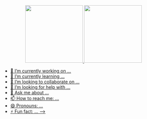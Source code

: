<div align="center">
  <a href="https://github.com/JeffersonCorreiax">
  <img height="180em" src="https://github-readme-stats.vercel.app/api?username=JeffersonCorreiax&show_icons=true&theme=dracula&include_all_commits=true&count_private=true"/>
  <img height="180em" src="https://github-readme-stats.vercel.app/api/top-langs/?username=JeffersonCorreiax&layout=compact&langs_count=7&theme=dracula"/>
</div>












- 🔭 I’m currently working on ...
- 🌱 I’m currently learning ...
- 👯 I’m looking to collaborate on ...
- 🤔 I’m looking for help with ...
- 💬 Ask me about ...
- 📫 How to reach me: ...
- 😄 Pronouns: ...
- ⚡ Fun fact: ...
-->
